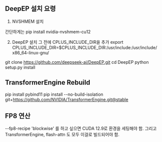 ## DeepEP 설치 요령

1. NVSHMEM 설치

간단하게는 
pip install nvidia-nvshmem-cu12

2. DeepEP 설치
그 전에 CPLUS_INCLUDE_DIR을 추가
export CPLUS_INCLUDE_DIR=$CPLUS_INCLUDE_DIR:/usr/include:/usr/include/x86_64-linux-gnu/

git clone https://github.com/deepseek-ai/DeepEP.git
cd DeepEP
python setup.py install

## TransformerEngine Rebuild
pip install pybind11
pip install --no-build-isolation git+https://github.com/NVIDIA/TransformerEngine.git@stable

## FP8 연산
--fp8-recipe 'blockwise'
를 하고 싶으면 CUDA 12.9로 환경을 세팅해야 함. 그리고 TransformerEngine, flash-attn 도 모두 이걸로 빌드되어야 함.

